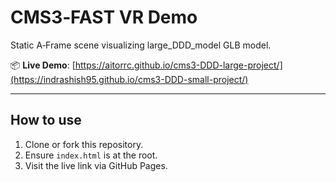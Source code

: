 # CMS3‑FAST VR Demo

Static A‑Frame scene visualizing large_DDD_model GLB model.

📦 **Live Demo**: [https://aitorrc.github.io/cms3-DDD-large-project/](https://indrashish95.github.io/cms3-DDD-small-project/)

---

## How to use

1. Clone or fork this repository.
2. Ensure `index.html` is at the root.
3. Visit the live link via GitHub Pages.

